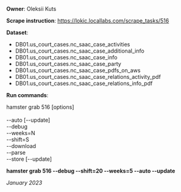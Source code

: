 **Owner**: Oleksii Kuts

**Scrape instruction**: https://lokic.locallabs.com/scrape_tasks/516

**Dataset**:

- DB01.us_court_cases.nc_saac_case_activities
- DB01.us_court_cases.nc_saac_case_additional_info
- DB01.us_court_cases.nc_saac_case_info
- DB01.us_court_cases.nc_saac_case_party
- DB01.us_court_cases.nc_saac_case_pdfs_on_aws
- DB01.us_court_cases.nc_saac_case_relations_activity_pdf
- DB01.us_court_cases.nc_saac_case_relations_info_pdf


**Run commands**:

hamster grab 516 [options]
<br><br>--auto [--update]
<br>--debug
<br>--weeks=N
<br>--shift=S
<br>--download
<br>--parse
<br>--store [--update]


**hamster grab 516 --debug --shift=20 --weeks=5 --auto --update**

_January 2023_
